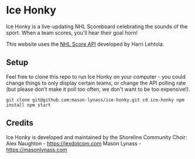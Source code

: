 # Ice Honky

Ice Honky is a live-updating NHL Scoreboard celebrating the sounds of the sport. When a team scores, you'll hear their goal horn!

This website uses the [NHL Score API](https://github.com/peruukki/nhl-score-api) developed by Harri Lehtola.

## Setup

Feel free to clone this repo to run Ice Honky on your computer - you could change things to only display certain teams, or change the API polling rate (but please don't make it poll too often, we don't want to be too expensive!).

`
git clone git@github.com:mason-lynass/ice-honky.git
cd ice-honky
npm install
npm start
`

## Credits

Ice Honky is developed and maintained by the Shoreline Community Choir:
Alex Naughton - https://lexdotcom.com
Mason Lynass - https://masonlynass.com
